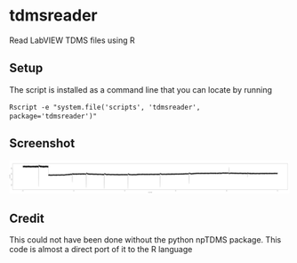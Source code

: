 # tdmsreader


Read LabVIEW TDMS files using R


## Setup

The script is installed as a command line that you can locate by running

    Rscript -e "system.file('scripts', 'tdmsreader', package='tdmsreader')"

## Screenshot

![](img/test.png)


## Credit

This could not have been done without the python npTDMS package. This code is almost a direct port of it to the R language

